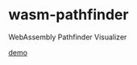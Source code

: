 # wasm-pathfinder
WebAssembly Pathfinder Visualizer

[demo](https://justinliang1020.github.io/wasm-pathfinder/)
